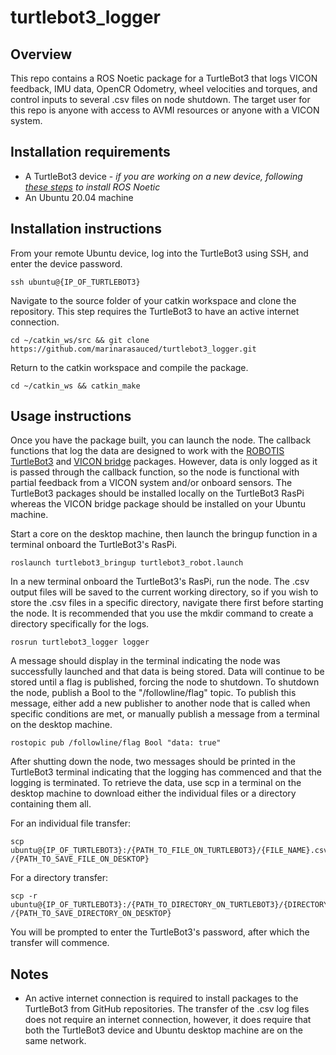 # turtlebot3_logger
## Overview
This repo contains a ROS Noetic package for a TurtleBot3 that logs VICON feedback, IMU data, OpenCR Odometry, wheel velocities and torques, and control inputs to several .csv files on node shutdown. The target user for this repo is anyone with access to AVMI resources or anyone with a VICON system.
## Installation requirements
- A TurtleBot3 device - *if you are working on a new device, following [these steps](https://emanual.robotis.com/docs/en/platform/turtlebot3/quick-start/) to install ROS Noetic*
- An Ubuntu 20.04 machine

## Installation instructions
From your remote Ubuntu device, log into the TurtleBot3 using SSH, and enter the device password.
```
ssh ubuntu@{IP_OF_TURTLEBOT3}
```
Navigate to the source folder of your catkin workspace and clone the repository. This step requires the TurtleBot3 to have an active internet connection.
```
cd ~/catkin_ws/src && git clone https://github.com/marinarasauced/turtlebot3_logger.git
```
Return to the catkin workspace and compile the package.
```
cd ~/catkin_ws && catkin_make
```
## Usage instructions
Once you have the package built, you can launch the node. The callback functions that log the data are designed to work with the [ROBOTIS TurtleBot3](https://github.com/ROBOTIS-GIT/turtlebot3) and [VICON bridge](https://github.com/ethz-asl/vicon_bridge) packages. However, data is only logged as it is passed through the callback function, so the node is functional with partial feedback from a VICON system and/or onboard sensors. The TurtleBot3 packages should be installed locally on the TurtleBot3 RasPi whereas the VICON bridge package should be installed on your Ubuntu machine.
  
Start a core on the desktop machine, then launch the bringup function in a terminal onboard the TurtleBot3's RasPi.
```
roslaunch turtlebot3_bringup turtlebot3_robot.launch
```
In a new terminal onboard the TurtleBot3's RasPi, run the node. The .csv output files will be saved to the current working directory, so if you wish to store the .csv files in a specific directory, navigate there first before starting the node. It is recommended that you use the mkdir command to create a directory specifically for the logs.
```
rosrun turtlebot3_logger logger
```
A message should display in the terminal indicating the node was successfully launched and that data is being stored. Data will continue to be stored until a flag is published, forcing the node to shutdown. To shutdown the node, publish a Bool to the "/followline/flag" topic. To publish this message, either add a new publisher to another node that is called when specific conditions are met, or manually publish a message from a terminal on the desktop machine.
```
rostopic pub /followline/flag Bool "data: true"
```
After shutting down the node, two messages should be printed in the TurtleBot3 terminal indicating that the logging has commenced and that the logging is terminated. To retrieve the data, use scp in a terminal on the desktop machine to download either the individual files or a directory containing them all. 
  
For an individual file transfer:
```
scp ubuntu@{IP_OF_TURTLEBOT3}:/{PATH_TO_FILE_ON_TURTLEBOT3}/{FILE_NAME}.csv /{PATH_TO_SAVE_FILE_ON_DESKTOP}
```
For a directory transfer:
```
scp -r ubuntu@{IP_OF_TURTLEBOT3}:/{PATH_TO_DIRECTORY_ON_TURTLEBOT3}/{DIRECTORY_NAME} /{PATH_TO_SAVE_DIRECTORY_ON_DESKTOP}
```
You will be prompted to enter the TurtleBot3's password, after which the transfer will commence.
## Notes
- An active internet connection is required to install packages to the TurtleBot3 from GitHub repositories. The transfer of the .csv log files does not require an internet connection, however, it does require that both the TurtleBot3 device and Ubuntu desktop machine are on the same network.
